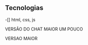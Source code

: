 ## Tecnologias
-[] html, css, js

VERSÃO DO CHAT  MAIOR UM POUCO


<script>
const chatButton = document.getElementById('chatButton');

chatButton.addEventListener('click', () => {
    let iframe = document.getElementById('chatbotIframe');

    if (!iframe) {
        iframe = document.createElement('iframe');
        iframe.src = 'https://admin.toolzz.ai/embed/93e14a39-37e0-47fb-8e7d-18240b71de19';
        iframe.id = 'chatbotIframe';

        // Estilo do chat maior
        iframe.style.position = 'fixed';
        iframe.style.bottom = '20px';
        iframe.style.right = '20px';
        iframe.style.width = '400px';
        iframe.style.height = '600px';
        iframe.style.border = 'none';
        iframe.style.borderRadius = '10px';
        iframe.style.boxShadow = '0 4px 15px rgba(0,0,0,0.3)';
        iframe.style.zIndex = '9999';
        iframe.style.display = 'block';

        document.body.appendChild(iframe); // adiciona no body, não dentro do botão
    } else {
        // alterna visibilidade
        iframe.style.display = iframe.style.display === 'none' ? 'block' : 'none';
    }
});
</script>


VERSAO MAIOR 
